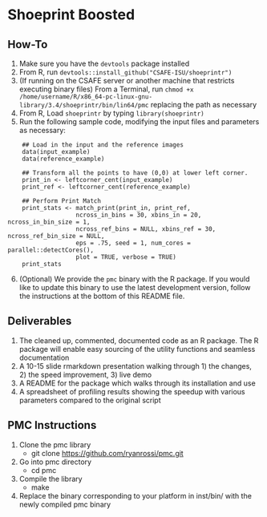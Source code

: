 Shoeprint Boosted
=====================================

How-To
------
1. Make sure you have the `devtools` package installed
2. From R, run `devtools::install_github("CSAFE-ISU/shoeprintr")`
3. (If running on the CSAFE server or another machine that restricts executing binary files) From a Terminal, run `chmod +x /home/username/R/x86_64-pc-linux-gnu-library/3.4/shoeprintr/bin/lin64/pmc` replacing the path as necessary
4. From R, Load `shoeprintr` by typing `library(shoeprintr)`
5. Run the following sample code, modifying the input files and parameters as necessary:

```
    ## Load in the input and the reference images
    data(input_example)
    data(reference_example)
    
    ## Transform all the points to have (0,0) at lower left corner.
    print_in <- leftcorner_cent(input_example)
    print_ref <- leftcorner_cent(reference_example)

    ## Perform Print Match
    print_stats <- match_print(print_in, print_ref,
			       ncross_in_bins = 30, xbins_in = 20, ncross_in_bin_size = 1,
			       ncross_ref_bins = NULL, xbins_ref = 30, ncross_ref_bin_size = NULL,
			       eps = .75, seed = 1, num_cores = parallel::detectCores(), 
			       plot = TRUE, verbose = TRUE)
    print_stats
```
6. (Optional) We provide the `pmc` binary with the R package. If you would like to update this binary to use the latest development version, follow the instructions at the bottom of this README file.

Deliverables
--------
1. The cleaned up, commented, documented code as an R package. The R package will enable easy sourcing of the utility functions and seamless documentation
2. A 10-15 slide rmarkdown presentation walking through 1) the changes, 2) the speed improvement, 3) live demo
3. A README for the package which walks through its installation and use
4. A spreadsheet of profiling results showing the speedup with various parameters compared to the original script

PMC Instructions
--------
1.	Clone the pmc library
	+ 	git clone https://github.com/ryanrossi/pmc.git
2.	Go into pmc directory
	+	cd pmc
3.	Compile the library
	+	make
4.	Replace the binary corresponding to your platform in inst/bin/<platform> with the newly compiled pmc binary
